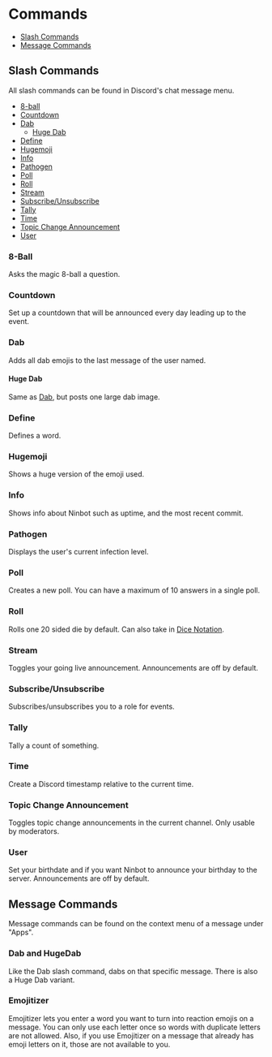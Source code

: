 # Commands

* [Slash Commands](#slash-commands)
* [Message Commands](#message-commands)

## Slash Commands

All slash commands can be found in Discord's chat message menu.

* [8-ball](#8-ball)
* [Countdown](#countdown)
* [Dab](#dab)
    * [Huge Dab](#huge-dab)
* [Define](#define)
* [Hugemoji](#hugemoji)
* [Info](#info)
* [Pathogen](#pathogen)
* [Poll](#poll)
* [Roll](#roll)
* [Stream](#stream)
* [Subscribe/Unsubscribe](#subscribeunsubscribe)
* [Tally](#tally)
* [Time](#time)
* [Topic Change Announcement](#topic-change-announcement)
* [User](#user)

### 8-Ball

Asks the magic 8-ball a question.

### Countdown

Set up a countdown that will be announced every day leading up to the event.

### Dab

Adds all dab emojis to the last message of the user named.

#### Huge Dab

Same as [Dab](#dab), but posts one large dab image.

### Define

Defines a word.

### Hugemoji

Shows a huge version of the emoji used.

### Info

Shows info about Ninbot such as uptime, and the most recent commit.

### Pathogen

Displays the user's current infection level.

### Poll

Creates a new poll. You can have a maximum of 10 answers in a single poll.

### Roll

Rolls one 20 sided die by default. Can also take in [Dice Notation](https://en.wikipedia.org/wiki/Dice_notation).

### Stream

Toggles your going live announcement. Announcements are off by default.

### Subscribe/Unsubscribe

Subscribes/unsubscribes you to a role for events.

### Tally

Tally a count of something.

### Time

Create a Discord timestamp relative to the current time.

### Topic Change Announcement

Toggles topic change announcements in the current channel. Only usable by moderators.

### User

Set your birthdate and if you want Ninbot to announce your birthday to the server. Announcements are off by default.

## Message Commands

Message commands can be found on the context menu of a message under "Apps".

### Dab and HugeDab

Like the Dab slash command, dabs on that specific message. There is also a Huge Dab variant.

### Emojitizer

Emojitizer lets you enter a word you want to turn into reaction emojis on a message. You can only use each letter once
so words with duplicate letters are not allowed. Also, if you use Emojitizer on a message that already has emoji letters
on it, those are not available to you.
